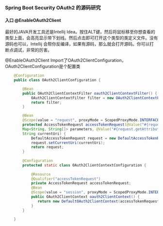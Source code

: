 ### Spring Boot Security OAuth2 的源码研究

#### 入口 @EnableOAuth2Client

最好的JAVA开发工具还是Intellij Idea。按住ALT键，然后将鼠标移至你想查看的类型上面，会高亮显示带下划线。然后点击即可打开这个类型的类定义文件。没有源码也可以，Intellij 会帮你反编译，如果有源码，那么就会打开源码。你可以打断点调试，非常的厉害。

@EnableOAuth2Client Import了OAuth2ClientConfiguration， OAuth2ClientConfiguration是个配置类

```java
	@Configuration  
	public class OAuth2ClientConfiguration {  

		@Bean  
		public OAuth2ClientContextFilter oauth2ClientContextFilter() {  
			OAuth2ClientContextFilter filter = new OAuth2ClientContextFilter();  
			return filter;  
		}  

		@Bean  
		@Scope(value = "request", proxyMode = ScopedProxyMode.INTERFACES)  
		protected AccessTokenRequest accessTokenRequest(@Value("#{request.parameterMap}")  
		Map<String, String[]> parameters, @Value("#{request.getAttribute('currentUri')}")  
		String currentUri) {  
			DefaultAccessTokenRequest request = new DefaultAccessTokenRequest(parameters);  
			request.setCurrentUri(currentUri);
			return request;  
		}  
		  
		@Configuration  
		protected static class OAuth2ClientContextConfiguration {  
		     
			@Resource  
			@Qualifier("accessTokenRequest")  
			private AccessTokenRequest accessTokenRequest;  
			@Bean  
			@Scope(value = "session", proxyMode = ScopedProxyMode.INTERFACES)  
			public OAuth2ClientContext oauth2ClientContext() {  
			   return new DefaultOAuth2ClientContext(accessTokenRequest);  
			}
		}  

	}
```

<!--stackedit_data:
eyJoaXN0b3J5IjpbLTE5ODgyNzc0MjFdfQ==
-->